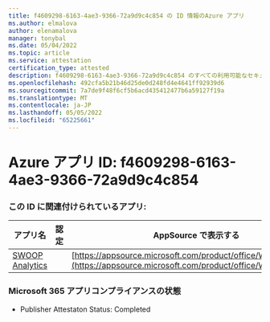 ```yaml
---
title: f4609298-6163-4ae3-9366-72a9d9c4c854 の ID 情報のAzure アプリ
ms.author: elmalova
author: elenamalova
manager: tonybal
ms.date: 05/04/2022
ms.topic: article
ms.service: attestation
certification_type: attested
description: f4609298-6163-4ae3-9366-72a9d9c4c854 のすべての利用可能なセキュリティとコンプライアンス情報。
ms.openlocfilehash: 492cfa5b21b46d25de0d248fd4e4641ff92939d6
ms.sourcegitcommit: 7a7de9f48f6cf5b6acd435412477b6a59127f19a
ms.translationtype: MT
ms.contentlocale: ja-JP
ms.lasthandoff: 05/05/2022
ms.locfileid: "65225661"
---
```

# <a name="azure-app-id-f4609298-6163-4ae3-9366-72a9d9c4c854"></a>Azure アプリ ID: f4609298-6163-4ae3-9366-72a9d9c4c854


### <a name="apps-associated-with-this-id"></a>この ID に関連付けられているアプリ:
| **アプリ名** | **認定** | **AppSource で表示する** |
|--------------|---------------|-----------------------|
| [SWOOP Analytics](../forward/WA200000877.md) |  | [https://appsource.microsoft.com/product/office/WA200000877](https://appsource.microsoft.com/product/office/WA200000877) |

### <a name="microsoft-365-app-compliance-status"></a>Microsoft 365 アプリコンプライアンスの状態
- Publisher Attestaton Status: Completed
